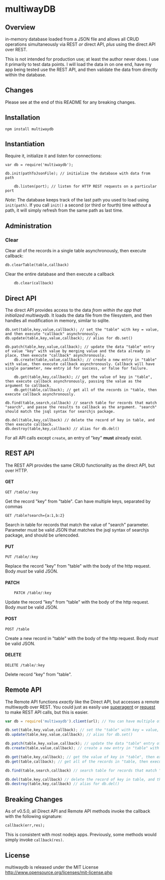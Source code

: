 # multiwayDB

## Overview
in-memory database loaded from a JSON file and allows all CRUD operations simultaneously via REST *or* direct API, *plus* using the direct API over REST.

This is not intended for production use; at least the author never does. I use it primarily to test data points. I will
load the data in on one end, have my app being tested use the REST API, and then validate the data from directly within the
database.


## Changes 
Please see at the end of this README for any breaking changes.

## Installation

    npm install multiwaydb
		


## Instantiation
Require it, initialize it and listen for connections:

    var db = require('multiwaydb');

    db.init(pathToJsonFile); // initialize the database with data from path
		
		db.listen(port); // listen for HTTP REST requests on a particular port
		
		

*Note*: The database keeps track of the last path you used to load using `init(path)`. If you call `init()` a second (or third or fourth) time *without* a path, it will simply refresh from the same path as last time.

## Administration

### Clear
Clear all of the records in a single table asynchronously, then execute callback:

    db.clearTable(table,callback)

Clear the entire database and then execute a callback

		db.clear(callback)


## Direct API
The direct API provides access to the data *from within the app that initialized multiwaydb*. It loads the data file from the filesystem, and then handles all modification in memory, similar to sqlite.


    db.set(table,key,value,callback); // set the "table" with key = value, and then execute "callback" asynchronously. 
    db.update(table,key,value,callback); // alias for db.set()

    db.patch(table,key,value,callback); // update the data "table" entry of value "key" with value by merging value and the data already in place, then execute "callback" asynchronously.
		db.create(table,value,callback); // create a new entry in "table" with value, then execute callback asynchronously. Callback will have single parameter, new entry id for success, or false for failure.
    
		db.get(table,key,callback); // get the value of key in "table", then execute callback asynchronously, passing the value as the argument to callback.
		db.get(table,callback); // get all of the records in "table, then execute callback asynchronously.

    db.find(table,search,callback) // search table for records that match "search", and passe the results to callback as the argument. "search" should match the jsql syntax for searchjs package.

    db.del(table,key,callback) // delete the record of key in table, and then execute callback.
    db.destroy(table,key,callback) // alias for db.del()


For all API calls except `create`, an entry of "key" **must** already exist.


## REST API
The REST API provides the same CRUD functionality as the direct API, but over HTTP.

#### GET
    GET /table/:key

Get the record "key" from "table". Can have multiple keys, separated by commas

    GET /table?search={a:1,b:2}

Search in table for records that match the value of "search" parameter. Parameter must be valid JSON that matches the jsql syntax of searchjs package, and should be urlencoded.


#### PUT
    PUT /table/:key
		
Replace the record "key" from "table" with the body of the http request. Body *must* be valid JSON.

#### PATCH
    
		PATCH /table/:key
		
Update the record "key" from "table" with the body of the http request. Body *must* be valid JSON.


#### POST
    POST /table
		
Create a new record in "table" with the body of the http request. Body *must* be valid JSON.

#### DELETE
    DELETE /table/:key
		
Delete record "key" from "table".


## Remote API
The Remote API functions *exactly* like the Direct API, but accesses a remote multiwaydb over REST. You could just as easily use [superagent](http://visionmedia.github.io/superagent/) or [request](https://github.com/mikeal/request) to make REST API calls, but this is easier.


````JavaScript
var db = require('multiwaydb').client(url); // You can have multiple of these, if you want

db.set(table,key,value,callback); // set the "table" with key = value, and then execute "callback" asynchronously. 
db.update(table,key,value,callback); // alias for db.set()

db.patch(table,key,value,callback); // update the data "table" entry of value "key" with value by merging value and the data already in place, then execute "callback" asynchronously.
db.create(table,value,callback); // create a new entry in "table" with value, then execute callback asynchronously. Callback will have single parameter, new entry id for success, or false for failure.

db.get(table,key,callback); // get the value of key in "table", then execute callback asynchronously, passing the value as the argument to callback.
db.get(table,callback); // get all of the records in "table, then execute callback asynchronously.

db.find(table,search,callback) // search table for records that match "search", and passe the results to callback as the argument. "search" should match the jsql syntax for searchjs package.

db.del(table,key,callback) // delete the record of key in table, and then execute callback.
db.destroy(table,key,callback) // alias for db.del()
````


## Breaking Changes
As of v0.5.0, all Direct API and Remote API methods invoke the callback with the following signature:

    callback(err,res);
		
This is consistent with most nodejs apps. Previously, some methods would simply invoke `callback(res)`.


## License
multiwaydb is released under the MIT License http://www.opensource.org/licenses/mit-license.php
